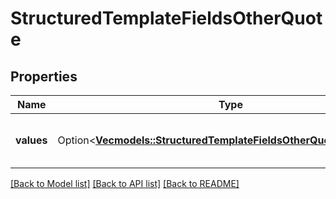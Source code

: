# StructuredTemplateFieldsOtherQuote

## Properties

Name | Type | Description | Notes
------------ | ------------- | ------------- | -------------
**values** | Option<[**Vec<models::StructuredTemplateFieldsOtherQuoteValuesInner>**](structured_template_fields_other_quote_values_inner.md)> | An array of different quote value types | [optional]

[[Back to Model list]](../README.md#documentation-for-models) [[Back to API list]](../README.md#documentation-for-api-endpoints) [[Back to README]](../README.md)


